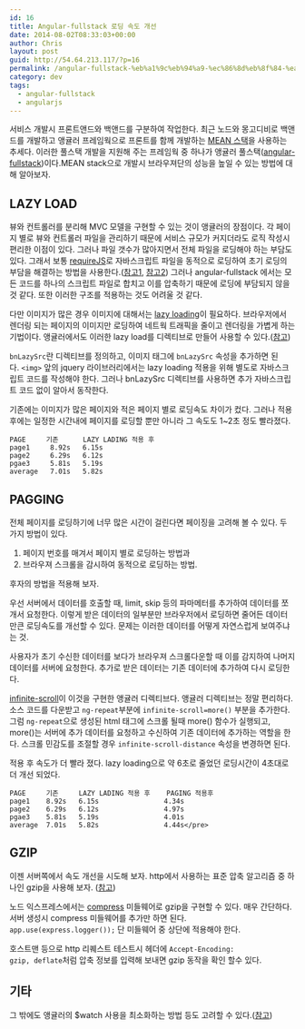 ```yaml
---
id: 16
title: Angular-fullstack 로딩 속도 개선
date: 2014-08-02T08:33:03+00:00
author: Chris
layout: post
guid: http://54.64.213.117/?p=16
permalink: /angular-fullstack-%eb%a1%9c%eb%94%a9-%ec%86%8d%eb%8f%84-%ea%b0%9c%ec%84%a0/
category: dev
tags:
  - angular-fullstack
  - angularjs
---
```


서비스 개발시 프론트앤드와 백앤드를 구분하여 작업한다.
최근 노드와 몽고디비로 백앤드를 개발하고 앵귤러 프레임웍으로 프론트를 함께 개발하는 <a href="http://en.wikipedia.org/wiki/MEAN">MEAN 스택</a>을 사용하는 추세다.
이러한 풀스택 개발을 지원해 주는 프레임웍 중 하나가 앵귤러 풀스택(<a href="https://github.com/DaftMonk/generator-angular-fullstack">angular-fullstack</a>)이다.MEAN stack으로 개발시 브라우져단의 성능을 높일 수 있는 방법에 대해 알아보자.


## LAZY LOAD

뷰와 컨트롤러를 분리해 MVC 모델을 구현할 수 있는 것이 앵귤러의 장점이다. 각 페이지 별로 뷰와 컨트롤러 파일을 관리하기 때문에 서비스 규모가 커지더라도 로직 작성시 편리한 이점이 있다. 그러나 파일 갯수가 많아지면서 전체 파일을 로딩해야 하는 부담도 있다. 그래서 보통 <a href="http://www.requirejs.org/">requireJS</a>로 자바스크립트 파일을 동적으로 로딩하여 초기 로딩의 부담을 해결하는 방법을 사용한다.(<a href="http://weblogs.asp.net/dwahlin/dynamically-loading-controllers-and-views-with-angularjs-and-requirejs">참고1</a>, <a href="http://jcf.daewoobrenic.co.kr/blog/?p=237">참고2</a>) 그러나 angular-fullstack 에서는 모든 코드를 하나의 스크립트 파일로 합치고 이를 압축하기 때문에 로딩에 부담되지 않을 것 같다. 또한 이러한 구조를 적용하는 것도 어려울 것 같다.

다만 이미지가 많은 경우 이미지에 대해서는 <a href="http://www.appelsiini.net/projects/lazyload">lazy loading</a>이 필요하다. 브라우저에서 렌더링 되는 페이지의 이미지만 로딩하여 네트웍 트래픽을 줄이고 렌더링을 가볍게 하는 기법이다. 앵귤러에서도 이러한 lazy load를 디렉티브로 만들어 사용할 수 있다.(<a href="http://www.bennadel.com/blog/2498-lazy-loading-image-with-angularjs.htm">참고</a>)

<code>bnLazySrc</code>란 디렉티브를 정의하고, 이미지 태그에 <code>bnLazySrc</code> 속성을 추가하면 된다. <code>&lt;img&gt;</code> 앞의 jquery 라이브러리에서는 lazy loading 적용을 위해 별도로 자바스크립트 코드를 작성해야 한다. 그러나 bnLazySrc 디렉티브를 사용하면 추가 자바스크립트 코드 없이 알아서 동작한다.

기존에는 이미지가 많은 페이지와 적은 페이지 별로 로딩속도 차이가 컸다. 그러나 적용 후에는 일정한 시간내에 페이지를 로딩할 뿐만 아니라 그 속도도 1~2초 정도 빨라졌다.

```
PAGE     기존      LAZY LADING 적용 후
page1     8.92s   6.15s
page2     6.29s   6.12s
pgae3     5.81s   5.19s
average   7.01s   5.82s
```


## PAGGING

전체 페이지를 로딩하기에 너무 많은 시간이 걸린다면 페이징을 고려해 볼 수 있다. 두 가지 방법이 있다.

1. 페이지 번호를 매겨서 페이지 별로 로딩하는 방법과
1. 브라우져 스크롤을 감시하여 동적으로 로딩하는 방법.

후자의 방법을 적용해 보자.

우선 서버에서 데이터를 호출할 때, limit, skip 등의 파마메터를 추가하여 데이터를 쪼개서 요청한다.
이렇게 받은 데이터의 일부분만 브라우저에서 로딩하면 줄어든 데이터 만큰 로딩속도를 개선할 수 있다.
문제는 이러한 데이터를 어떻게 자연스럽게 보여주냐는 것.

사용자가 초기 수신한 데이터를 보다가 브라우져 스크롤다운할 때 이를 감지하여 나머지 데이터를 서버에 요청한다.
추가로 받은 데이터는 기존 데이터에 추가하여 다시 로딩한다.

[infinite-scroll](http://binarymuse.github.io/ngInfiniteScroll/)이 이것을 구현한 앵귤러 디렉티브다.
앵귤러 디렉티브는 정말 편리하다. 소스 코드를 다운받고 `ng-repeat`부분에 `infinite-scroll=more()` 부분을 추가한다.
그럼 `ng-repeat`으로 생성된 html 태그에 스크롤 될때 more() 함수가 실행되고,
more()는 서버에 추가 데이터를 요청하고 수신하여 기존 데이터에 추가하는 역할을 한다.
스크롤 민감도를 조절할 경우 `infinite-scroll-distance` 속성을 변경하면 된다.

적용 후 속도가 더 빨라 졌다. lazy loading으로 약 6초로 줄었던 로딩시간이 4초대로 더 개선 되었다.

```
PAGE     기존     LAZY LADING 적용 후    PAGING 적용후
page1    8.92s   6.15s                4.34s
page2    6.29s   6.12s                4.97s
pgae3    5.81s   5.19s                4.01s
average  7.01s   5.82s                4.44s</pre>
```


## GZIP

이젠 서버쪽에서 속도 개선을 시도해 보자. http에서 사용하는 표준 압축 알고리즘 중 하나인 gzip을 사용해 보자.
(<a href="http://en.wikipedia.org/wiki/HTTP_compression">참고</a>)

노드 익스프레스에서는 <a href="http://expressjs.com/3x/api.html#compress">compress</a> 미들웨어로 gzip을 구현할 수 있다.
매우 간단하다. 서버 생성시 compress 미들웨어를 추가만 하면 된다.  
`app.use(express.logger());` 단 미들웨어 중 상단에 적용해야 한다.

호스트맨 등으로 http 리퀘스트 테스트시 헤더에 <code>Accept-Encoding: gzip, deflate</code>처럼 압축 정보를 입력해 보내면 gzip 동작을 확인 할수 있다.


## 기타

그 밖에도 앵귤러의 $watch 사용을 최소화하는 방법 등도 고려할 수 있다.(<a href="http://nisostech.com/angularjs-performance-improvement/">참고</a>)
